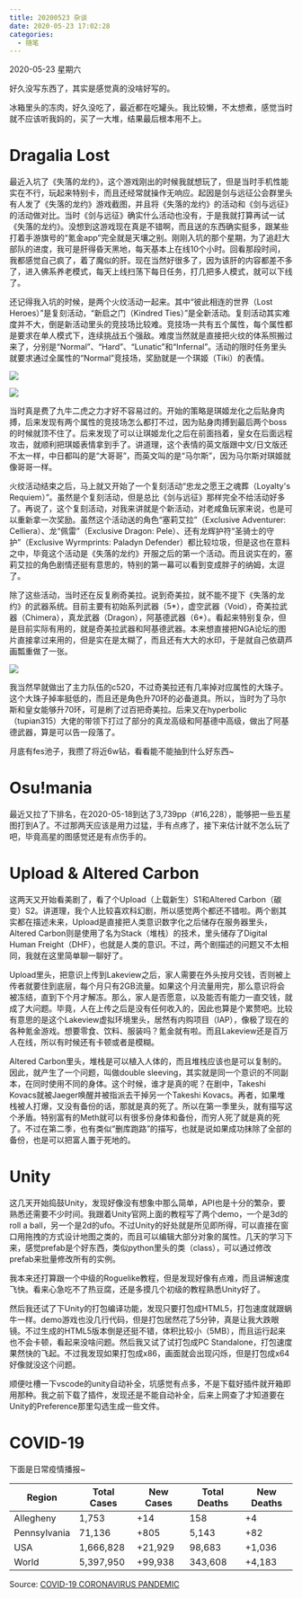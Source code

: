 ```yaml
---
title: 20200523 杂谈
date: 2020-05-23 17:02:28
categories:
  - 随笔
---
```

2020-05-23 星期六

好久没写东西了，其实是感觉真的没啥好写的。

冰箱里头的冻肉，好久没吃了，最近都在吃罐头。我比较懒，不太想煮，感觉当时就不应该听我妈的，买了一大堆，结果最后根本用不上。

# Dragalia Lost

最近入坑了《失落的龙约》，这个游戏刚出的时候我就想玩了，但是当时手机性能实在不行，玩起来特别卡，而且还经常就操作无响应。起因是剑与远征公会群里头有人发了《失落的龙约》游戏截图，并且将《失落的龙约》的活动和《剑与远征》的活动做对比。当时《剑与远征》确实什么活动也没有，于是我就打算再试一试《失落的龙约》。没想到这游戏现在真是不错啊，而且送的东西确实挺多，跟某些打着手游旗号的“氪金app”完全就是天壤之别。刚刚入坑的那个星期，为了追赶大部队的进度，我可是肝得昏天黑地，每天基本上在线10个小时。回看那段时间，我都感觉自己疯了，着了魔似的肝。现在当然好很多了，因为该肝的内容都差不多了，进入佛系养老模式，每天上线扫荡下每日任务，打几把多人模式，就可以下线了。

还记得我入坑的时候，是两个火纹活动一起来。其中“彼此相连的世界（Lost Heroes）”是复刻活动，“新启之门（Kindred Ties）”是全新活动。复刻活动其实难度并不大，倒是新活动里头的竞技场比较难。竞技场一共有五个属性，每个属性都是要求在单人模式下，连续挑战五个强敌。难度当然就是直接把火纹的体系照搬过来了，分别是“Normal”、“Hard”、“Lunatic”和“Infernal”。活动的限时任务里头就要求通过全属性的“Normal”竞技场，奖励就是一个琪姬（Tiki）的表情。

![](https://raw.githubusercontent.com/oscarcx123/hexo_resource/master/img/20200523_tiki_sticker_jp.png)

![](https://raw.githubusercontent.com/oscarcx123/hexo_resource/master/img/20200523_tiki_sticker_en.png)

当时真是费了九牛二虎之力才好不容易过的。开始的策略是琪姬龙化之后贴身肉搏，后来发现有两个属性的竞技场怎么都打不过，因为贴身肉搏到最后两个boss的时候就顶不住了。后来发现了可以让琪姬龙化之后在前面挡着，皇女在后面远程攻击，就顺利把琪姬表情拿到手了。讲道理，这个表情的英文版跟中文/日文版还不太一样，中日都叫的是“大哥哥”，而英文叫的是“马尔斯”，因为马尔斯对琪姬就像哥哥一样。

火纹活动结束之后，马上就又开始了一个复刻活动“忠龙之愿王之魂葬（Loyalty's Requiem）”。虽然是个复刻活动，但是总比《剑与远征》那样完全不给活动好多了。再说了，这个复刻活动，对我来讲就是个新活动，对老咸鱼玩家来说，也是可以重新拿一次奖励。虽然这个活动送的角色“塞莉艾拉”（Exclusive Adventurer: Celliera）、龙“佩雷”（Exclusive Dragon: Pele）、还有龙辉护符“圣骑士的守护”（Exclusive Wyrmprints: Paladyn Defender）都比较垃圾，但是这也在意料之中，毕竟这个活动是《失落的龙约》开服之后的第一个活动。而且说实在的，塞莉艾拉的角色剧情还挺有意思的，特别的第一幕可以看到变成胖子的纳姆，太逗了。

除了这些活动，当时还在反复刷奇美拉。说到奇美拉，就不能不提下《失落的龙约》的武器系统。目前主要有初始系列武器（5*），虚空武器（Void），奇美拉武器（Chimera），真龙武器（Dragon），阿基德武器（6*）。看起来特别复杂，但是目前实际有用的，就是奇美拉武器和阿基德武器。本来想直接把NGA论坛的图片直接拿过来用的，但是实在是太糊了，而且还有大大的水印，于是就自己依葫芦画瓢重做了一张。

![](https://raw.githubusercontent.com/oscarcx123/hexo_resource/master/img/20200523_dragalia_lost_weapon_chart.png)

我当然早就做出了主力队伍的c520，不过奇美拉还有几率掉对应属性的大珠子。这个大珠子掉率挺低的，而且还是角色升70环的必备道具。所以，当时为了马尔斯和皇女能够升70环，可是刷了过百把奇美拉。后来又在hyperbolic（tupian315）大佬的带领下打过了部分的真龙高级和阿基德中高级，做出了阿基德武器，算是可以告一段落了。

月底有fes池子，我攒了将近6w钻，看看能不能抽到什么好东西~

# Osu!mania

最近又拉了下排名，在2020-05-18到达了3,739pp（#16,228），能够把一些五星图打到A了。不过那两天应该是用力过猛，手有点疼了，接下来估计就不怎么玩了吧，毕竟高星的图感觉还是有点伤手的。

# Upload & Altered Carbon

这两天又开始看美剧了，看了个Upload（上载新生）S1和Altered Carbon（碳变）S2。讲道理，我个人比较喜欢科幻剧，所以感觉两个都还不错啦。两个剧其实都在描述未来，Upload是直接把人类意识数字化之后储存在服务器里头，Altered Carbon则是使用了名为Stack（堆栈）的技术，里头储存了Digital Human Freight（DHF），也就是人类的意识。不过，两个剧描述的问题又不太相同，我就在这里简单聊一聊好了。

Upload里头，把意识上传到Lakeview之后，家人需要在外头按月交钱，否则被上传者就要住到底层，每个月只有2GB流量。如果这个月流量用完，那么意识将会被冻结，直到下个月才解冻。那么，家人是否愿意，以及能否有能力一直交钱，就成了大问题。毕竟，人在上传之后是没有任何收入的，因此也算是个累赘吧。比较有意思的是这个Lakeview虚拟环境里头，居然有内购项目（IAP），像极了现在的各种氪金游戏。想要零食、饮料、服装吗？氪金就有啦。而且Lakeview还是百万人在线，所以有时候还有卡顿或者是模糊。

Altered Carbon里头，堆栈是可以植入人体的，而且堆栈应该也是可以复制的。因此，就产生了一个问题，叫做double sleeving，其实就是同一个意识的不同副本，在同时使用不同的身体。这个时候，谁才是真的呢？在剧中，Takeshi Kovacs就被Jaeger唤醒并被指派去干掉另一个Takeshi Kovacs。再者，如果堆栈被人打爆，又没有备份的话，那就是真的死了。所以在第一季里头，就有描写这个矛盾。特别富有的Meth就可以有很多份身体和备份，而穷人死了就是真的死了。不过在第二季，也有类似“删库跑路”的描写，也就是说如果成功抹除了全部的备份，也是可以把富人置于死地的。

# Unity

这几天开始捣鼓Unity，发现好像没有想象中那么简单，API也是十分的繁杂，要熟悉还需要不少时间。我跟着Unity官网上面的教程写了两个demo，一个是3d的roll a ball，另一个是2d的ufo。不过Unity的好处就是所见即所得，可以直接在窗口用拖拽的方式设计地图之类的，而且可以编辑大部分对象的属性。几天的学习下来，感觉prefab是个好东西，类似python里头的类（class），可以通过修改prefab来批量修改所有的实例。

我本来还打算跟一个中级的Roguelike教程，但是发现好像有点难，而且讲解速度飞快。看来心急吃不了热豆腐，还是多摸几个初级的教程熟悉Unity好了。

然后我还试了下Unity的打包编译功能，发现只要打包成HTML5，打包速度就跟蜗牛一样。demo游戏也没几行代码，但是打包居然花了5分钟，真是让我大跌眼镜。不过生成的HTML5版本倒是还挺不错，体积比较小（5MB），而且运行起来也不会卡顿，看起来没啥问题。然后我又试了试打包成PC Standalone，打包速度果然快的飞起。不过我发现如果打包成x86，画面就会出现闪烁，但是打包成x64好像就没这个问题。

顺便吐槽一下vscode的unity自动补全，坑感觉有点多，不是下载好插件就开箱即用那种。我之前下载了插件，发现还是不能自动补全，后来上网查了才知道要在Unity的Preference那里勾选生成一些文件。

# COVID-19

下面是日常疫情播报~

| Region       | Total Cases | New Cases | Total Deaths | New Deaths |
|--------------|-------------|-----------|--------------|------------|
| Allegheny    | 1,753       | +14       | 158          | +4         |
| Pennsylvania | 71,136      | +805	     | 5,143        | +82        |
| USA          | 1,666,828   | +21,929   | 98,683       | +1,036     |
| World        | 5,397,950   | +99,938   | 343,608      | +4,183     |

Source: [COVID-19 CORONAVIRUS PANDEMIC](https://www.worldometers.info/coronavirus/)
